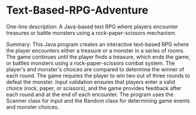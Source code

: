 # Text-Based-RPG-Adventure

One-line description: A Java-based text RPG where players encounter treasures or battle monsters using a rock-paper-scissors mechanism.

Summary: This Java program creates an interactive text-based RPG where the player encounters either a treasure or a monster in a series of rooms. The game continues until the player finds a treasure, which ends the game, or battles monsters using a rock-paper-scissors combat system. The player's and monster's choices are compared to determine the winner of each round. The game requires the player to win two out of three rounds to defeat the monster. Input validation ensures that players enter a valid choice (rock, paper, or scissors), and the game provides feedback after each round and at the end of each encounter. The program uses the Scanner class for input and the Random class for determining game events and monster choices.
